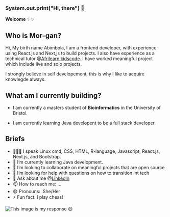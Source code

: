 ### System.out.print(**"Hi, there"**) 👋

**Welcome** ✨✨ 

## **Who is Mor-gan**? 

Hi, My birth name Abimbola, I am a frontend developer, with experience using React.js and Next,js to build projects. I also have experience as a technical tutor @[Afrilearn kidscode](https://kidscode.myafrilearn.com/). I have worked meaningful project which include live and solo projects. 

I strongly believe in self developement, this is why I like to acquire knowlegde always.

## **What am I currently building**? 

- I am currently a masters student  of **Bioinformatics** in the University of Bristol. 

- I am currently learning Java developent to be a full stack developer.

## **Briefs**
- 👨🏾‍💻 I speak Linux cmd, CSS, HTML, R-language, Javascript, React.js, Next.js, and Bootstrap.
- 🌱 I’m currently learning Java development.
- 👯 I’m looking to collaborate on meaningful projects that are open source
- 🤔 I’m looking for help with questions on how to transition int tech
- 💬 Ask about me @[LinkedIn](https://www.linkedin.com/public-profile/settings?lipi=urn%3Ali%3Apage%3Ad_flagship3_profile_self_edit_contact-info%3BJN50HmrqTomFF3inG9SGVw%3D%3D)
- 📫 How to reach me: ...
- 😄 Pronouns: .She/Her
- ⚡ Fun fact: I play chess!

![This image is my response :blush:](https://i.gifer.com/YARz.gif)


